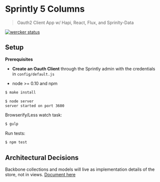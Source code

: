 # Sprintly 5 Columns

> Oauth2 Client App w/ Hapi, React, Flux, and Sprinlty-Data

[![wercker status](https://app.wercker.com/status/01a6dce093261e014308a7e7af9fd5c7/m "wercker status")](https://app.wercker.com/project/bykey/01a6dce093261e014308a7e7af9fd5c7)

## Setup

**Prerequisites**

* **Create an Oauth Client** through the Sprintly admin with the credentials
in `config/default.js`

* node >= 0.10 and npm

```bash
$ make install
```

```bash
$ node server
server started on port 3600
```

Browserify/Less watch task:

```bash
$ gulp
```

Run tests:

```bash
$ npm test
```

## Architectural Decisions

Backbone collections and models will live as implementation details of the store, not in views. [Document here](https://docs.google.com/a/quickleft.com/document/d/128zIqfwTGUDdFF38nH-CD4IHVNFkbiZqoDGN8p-rmbw/edit#heading=h.1491m6n30hmq)

